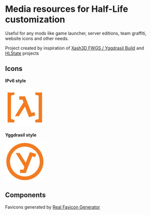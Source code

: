 # Media resources for Half-Life customization

Useful for any mods like game launcher, server editions, team graffiti, website icons and other needs.

Project created by inspiration of [Xash3D FWGS / Yggdrasil Build](https://github.com/YGGverse/xash3d-fwgs/branches) and [HLState](https://github.com/YGGverse/HLState) projects

## Icons

**IPv6 style**

![Half-Life IPv6 Icon](https://github.com/YGGverse/hl-customs/blob/main/icons/ipv6/128x128.png?raw=true)

**Yggdrasil style**

![Half-Life Yggdrasil Icon](https://github.com/YGGverse/hl-customs/blob/main/icons/yggdrasil/128x128.png?raw=true)

## Components

Favicons generated by [Real Favicon Generator](https://realfavicongenerator.net/)
